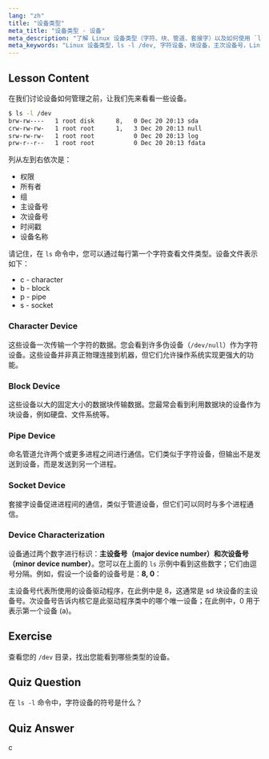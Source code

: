 ```yaml
---
lang: "zh"
title: "设备类型"
meta_title: "设备类型 - 设备"
meta_description: "了解 Linux 设备类型（字符、块、管道、套接字）以及如何使用 `ls -l /dev` 识别它们。理解主/次设备号。Linux 初学者教程。"
meta_keywords: "Linux 设备类型，ls -l /dev, 字符设备，块设备，主次设备号，Linux 教程，Linux 指南，初学者"
---
```


## Lesson Content

在我们讨论设备如何管理之前，让我们先来看看一些设备。

```bash
$ ls -l /dev
brw-rw----   1 root disk      8,   0 Dec 20 20:13 sda
crw-rw-rw-   1 root root      1,   3 Dec 20 20:13 null
srw-rw-rw-   1 root root           0 Dec 20 20:13 log
prw-r--r--   1 root root           0 Dec 20 20:13 fdata
```

列从左到右依次是：

- 权限
- 所有者
- 组
- 主设备号
- 次设备号
- 时间戳
- 设备名称

请记住，在 `ls` 命令中，您可以通过每行第一个字符查看文件类型。设备文件表示如下：

- c - character
- b - block
- p - pipe
- s - socket

### Character Device

这些设备一次传输一个字符的数据。您会看到许多伪设备（`/dev/null`）作为字符设备。这些设备并非真正物理连接到机器，但它们允许操作系统实现更强大的功能。

### Block Device

这些设备以大的固定大小的数据块传输数据。您最常会看到利用数据块的设备作为块设备，例如硬盘、文件系统等。

### Pipe Device

命名管道允许两个或更多进程之间进行通信。它们类似于字符设备，但输出不是发送到设备，而是发送到另一个进程。

### Socket Device

套接字设备促进进程间的通信，类似于管道设备，但它们可以同时与多个进程通信。

### Device Characterization

设备通过两个数字进行标识：**主设备号（major device number）**和**次设备号（minor device number）**。您可以在上面的 `ls` 示例中看到这些数字；它们由逗号分隔。例如，假设一个设备的设备号是：**8, 0**：

主设备号代表所使用的设备驱动程序，在此例中是 8，这通常是 sd 块设备的主设备号。次设备号告诉内核它是此驱动程序类中的哪个唯一设备；在此例中，0 用于表示第一个设备 (a)。

## Exercise

查看您的 `/dev` 目录，找出您能看到哪些类型的设备。

## Quiz Question

在 `ls -l` 命令中，字符设备的符号是什么？

## Quiz Answer

c
